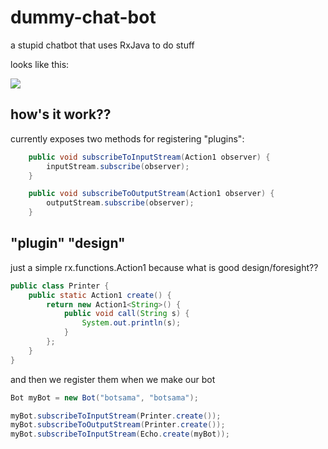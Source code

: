 # dummy-chat-bot
a stupid chatbot that uses RxJava to do stuff

looks like this:

![](https://s3.amazonaws.com/f.cl.ly/items/1F010R2J1K2e0R422U16/Image%202015-05-16%20at%2012.24.02%20PM.png)

## how's it work??

currently exposes two methods for registering "plugins":

```java
    public void subscribeToInputStream(Action1 observer) {
        inputStream.subscribe(observer);
    }

    public void subscribeToOutputStream(Action1 observer) {
        outputStream.subscribe(observer);
    }
```

## "plugin" "design"

just a simple rx.functions.Action1 because what is good design/foresight??

```java
public class Printer {
    public static Action1 create() {
        return new Action1<String>() {
            public void call(String s) {
                System.out.println(s);
            }
        };
    }
}
```

and then we register them when we make our bot

```java
Bot myBot = new Bot("botsama", "botsama");

myBot.subscribeToInputStream(Printer.create());
myBot.subscribeToOutputStream(Printer.create());
myBot.subscribeToInputStream(Echo.create(myBot));
```
